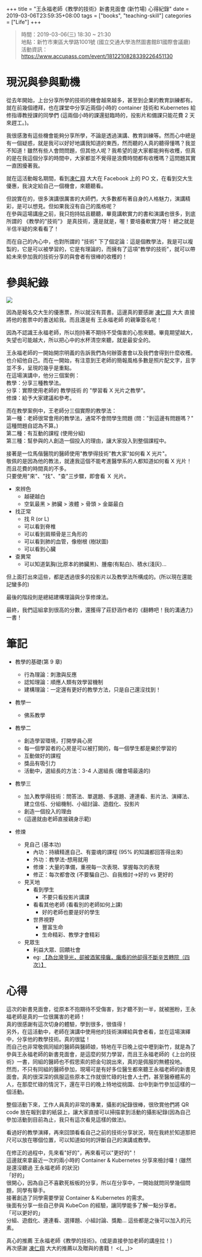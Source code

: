 +++
title = "王永福老師《教學的技術》新書見面會 (新竹場) 心得紀錄"
date = 2019-03-06T23:59:35+08:00
tags = ["books", "teaching-skill"]
categories = ["Life"]
+++

> 時間：2019-03-06(三) 18:30 ~ 21:30  
> 地點：新竹市東區大學路1001號 (國立交通大學浩然圖書館B1國際會議廳)  
> 活動資訊：https://www.accupass.com/event/1812210828339226451130  
  
# 現況與參與動機
  
從去年開始，上台分享所學的技術的機會越來越多，甚至到企業的教育訓練都有。就在前幾個禮拜，也在課堂中分享近兩個小時的 container 技術和 Kubernetes 給修指導教授課的同學們 (這兩個小時的課還挺臨時的，投影片和備課只能花費 2 天來趕工。)。  
  
我很感激有這些機會能夠分享所學，不論是透過演講、教育訓練等。然而心中總是有一個疑惑，就是我可以好好地講我知道的東西，然而聽的人真的聽得懂嗎？我並不知道！雖然有些人會問問題，但其他人呢？我希望的是大家都能夠有收穫，但真的是在我這個分享的時間中，大家都並不覺得是浪費時間都有收穫嗎？這問題其實一直困擾著我。  
  
就在這活動報名期間，看到[凍仁翔](http://note.drx.tw/) 大大在 Facebook 上的 PO 文，在看到交大生優惠，我決定給自己一個機會，來聽聽看。  
  
但說實在的，很多演講很厲害的大師們，大多數都有著自身的人格魅力，演講精彩，是可以想見。但如果我沒有自己的風格呢？  
在參與這場講座之前，我只抱持姑且聽聽，畢竟講軟實力的書和演講也很多，到底所謂的 《教學的"技術"》 是真技術，還是就是，喔！要培養軟實力呀！ 總之就是半信半疑的來看看了！  
  
而在自己的內心中，也對所謂的 "技術" 下了個定論：這是個教學法，我是可以複製的，它是可以被學習的，它是有理論的，而擁有了這項"教學的技術"，就可以帶給未來參加我的技術分享的與會者有很棒的收穫的！  

# 參與紀錄

![](https://i.imgur.com/GP8hrk7.jpg)


因為是報名交大生的優惠票，所以就沒有買書。這邊真的要感謝 [凍仁翔](http://note.drx.tw/) 大大 直接將他的套票中的書送給我。而且還是有 王永福老師 的親筆簽名呢！  

因為不認識王永福老師，所以抱持著不期待不受傷害的心態來聽。畢竟期望越大，失望也可能越大，所以把心中的水杯清空來聽，就是最安全的。  
  
王永福老師的一開始開宗明義的告訴我們為何辦簽書會以及我們會得到什麼收穫。也介紹他自己。而在一開始，有注意到王老師的簡報風格多數是照片配文字，且字並不多，呈現的幾乎是重點。  
在這場演講中，他分三個案例：  
教學：分享三種教學法。  
分享：實際使用老師的 教學技術 的 "學習看 X 光片之教學"。  
修煉：給予大家建議和參考。  
  
而在教學案例中，王老師分三個實際的教學法：  
第一種：老師很常會用的教學法，通常不會問學生問題 (問："到這邊有問題嗎？" 這種問題自認為不算。)  
第二種：有互動的課程 (使用分組)  
第三種：幫參與的人創造一個投入的理由，讓大家投入到整個課程中。  
  
接著是一位馬偕醫院的醫師使用"教學得技術"教大家"如何看 X 光片"。  
敬佩的是因為他的教法，就連我這個不能考進醫學系的人都知道如何看 X 光片！而且花費的時間真的不多。  
只要使用"來"、"找"、"查"三步驟，即會看 Ｘ 光片。  

- 來辨色
    - 越硬越白
    - 空氣最黑 > 肺臟 > 液體 > 骨頭 > 金屬最白
- 找正常
    - 找 R (or L)
    - 可以看到脊椎
    - 可以看到肩頰骨是三角形的
    - 可以看到肺的血管，像樹根 (樹狀圖)
    - 可以看到心臟
- 查異常
    - 可以知道氣胸(比原本的肺臟黑)、腫瘤(有點白)、積水(淺灰)...
  
但上面打出來這些，都是透過很多的投影片以及教學法所構成的。(所以現在還能記蠻多的)  

最後的階段則是總結建構理論與分享修煉法。  
  
最終，我們這組拿到很高的分數，還獲得了莊舒涵作者的《翻轉吧！我的溝通力》一書！  


# 筆記

- 教學的基礎(第 9 章)
    - 行為理論：刺激與反應
    - 認知理論：順應人類有效學習機制
    - 建構理論：一定還有更好的教學方法，只是自己還沒找到！

- 教學一
    - 佛系教學
- 教學二
    - 創造學習環境，打開學員心房
    - 每一個學習者的心房是可以被打開的，每一個學生都是樂於學習的
    - 互動做好的課程
    - 獎品有吸引力
    - 活動中，選組長的方法：3-4 人選組長 (離會場最遠的)
- 教學三
    - 加入教學得技術：問答法、單選題、多選題、連連看、影片法、演繹法、建立信任、分組機制、小組討論、遊戲化、投影片
    - 創造一個投入的理由
    - (這邊就由老師直接親身示範)

- 修煉
    - 見自己 (基本功)
        - 內功：持續精進自己、有靈魂的課程 (95% 的知識都回答得出來)
        - 外功：教學法-想用就用
        - 修煉：大量的準備，重視每一次表現、掌握每次的表現
        - 修正：每次都會改 (不要騙自己)、自我檢討->好的 vs 更好的
    - 見天地
        - 看到學生
            - 不要只看投影片講課
        - 看看其他老師 (看看別的老師如何上課)
            - 好的老師也要是好的學生
        - 世界視野
            - 豐富生命
            - 生命精彩、教學才會精彩
    - 見眾生
        - 利益大眾、回饋社會
        - eg: [【為台灣爭光，卻被酒駕撞癱，癱瘓的他卻得不斷辛苦轉院（四次）】](https://www.facebook.com/photo.php?fbid=2822457347779945&set=a.150639711628402&type=3&theater)

# 心得

這次的新書見面會，從原本不抱期待不受傷害，到才聽不到一半，就被圈粉，王永福老師是真的一位很厲害的老師！  
真的很感謝有這次切身的體驗，學到很多，很值得！  
另外，在這活動中，老師在演講中使用他的技術演繹給與會者看，並在這場演繹中，分享他的教學技術。真的很猛！  
而自己也非常敬佩同組的醫師與醫師娘，特地在平日晚上從中壢到新竹，就是為了參與王永福老師的新書見面會，是這麼的努力學習，而且王永福老師的《上台的技術》一書，同組的醫師也不假思索的把金句說出來，真的是佩服的無體投地。  
然而，不只有同組的醫師參加，現場可是有好多位醫生都來聽王永福老師的新書見面會。真的很深深的佩服這些原本工作就很忙碌的社會人士們，甚至醫療體系的人，在那麼忙碌的情況下，還在平日的晚上特地從桃園、台中到新竹參加這樣的一個活動。  
  
整個活動下來，工作人員真的非常的專業，攝影的紀錄很棒，很欣賞他們將 QR code 放在報到拿的紙袋上，讓大家直接可以掃描拿到活動的攝影紀錄(因為自己參加活動到目前為止，我只有這次看見這樣的做法)。  
  
看過好的教學演繹，再來回頭看看自己之前的技術分享狀況，現在我終於知道那把尺可以放在哪個位置，可以知道如何的評斷自己的演講或教學。  
  
在修正的過程中，先來看"好的"，再來看可以"更好的"！   
這邊就來拿最近一次的兩小時的 Container & Kubernetes 分享來檢討囉！(雖然是還沒聽過 王永福老師 的狀況)  
「好的」  
很開心，因為自己不喜歡死板板的分享，所以在分享中，一開始就問同學幾個問題，同學有舉手。  
接著創造了同學需要學習 Container & Kubernetes 的需求。  
後面有分享一些自己參與 KubeCon 的經驗，讓同學能多了解一點分享者。  
「可以更好的」  
分組、遊戲化、連連看、選擇題、小組討論、獎勵... 這些都是之後可以加入的元素。  
  
真心的推薦 王永福老師《教學的技術》。(或是直接參加老師的講座拉！)  
再次感謝 [凍仁翔](http://note.drx.tw/) 大大的推薦以及贈與的書籍！ <(_ _)>  
